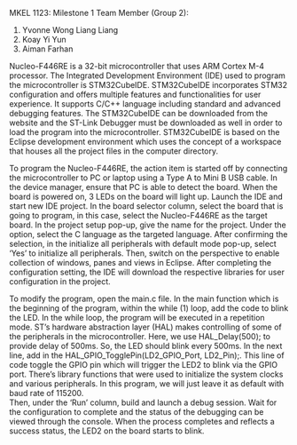MKEL 1123: Milestone 1 
Team Member (Group 2): 
1. Yvonne Wong Liang Liang
2. Koay Yi Yun
3. Aiman Farhan

Nucleo-F446RE is a 32-bit microcontroller that uses ARM Cortex M-4 processor. The Integrated Development Environment (IDE) used to program the microcontroller is STM32CubeIDE. 
STM32CubeIDE incorporates STM32 configuration and offers multiple features and functionalities for user experience. 
It supports C/C++ language including standard and advanced debugging features. 
The STM32CubeIDE can be downloaded from the website and the ST-Link Debugger must be downloaded as well in order to load the program into the microcontroller. 
STM32CubeIDE is based on the Eclipse development environment which uses the concept of a workspace that houses all the project files in the computer directory.

To program the Nucleo-F446RE, the action item is started off by connecting the microcontroller to PC or laptop using a Type A to Mini B USB cable. 
In the device manager, ensure that PC is able to detect the board. When the board is powered on, 3 LEDs on the board will light up. 
Launch the IDE and start new IDE project. 
In the board selector column, select the board that is going to program, in this case, select the Nucleo-F446RE as the target board. 
In the project setup pop-up, give the name for the project. Under the option, select the C language as the targeted language. 
After confirming the selection, in the initialize all peripherals with default mode pop-up, select ‘Yes’ to initialize all peripherals. 
Then, switch on the perspective to enable collection of windows, panes and views in Eclipse. 
After completing the configuration setting, the IDE will download the respective libraries for user configuration in the project.

To modify the program, open the main.c file. 
In the main function which is the beginning of the program, within the while (1) loop, add the code to blink the LED. In the while loop, the program will be executed in a repetition mode. 
ST’s hardware abstraction layer (HAL) makes controlling of some of the peripherals in the microcontroller. Here, we use HAL_Delay(500); to provide delay of 500ms. 
So, the LED should blink every 500ms. In the next line, add in the HAL_GPIO_TogglePin(LD2_GPIO_Port, LD2_Pin);. 
This line of code toggle the GPIO pin which will trigger the LED2 to blink via the GPIO port.
There’s library functions that were used to initialize the system clocks and various peripherals. 
In this program, we will just leave it as default with baud rate of 115200.  
Then, under the ‘Run’ column, build and launch a debug session. Wait for the configuration to complete and the status of the debugging can be viewed through the console.
When the process completes and reflects a success status, the LED2 on the board starts to blink. 

